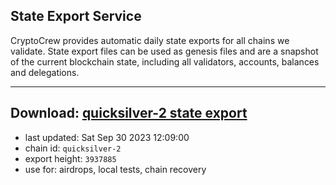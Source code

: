 ## State Export Service
CryptoCrew provides automatic daily state exports for all chains we validate. State export files can be used as genesis files and are a snapshot of the current blockchain state, including all validators, accounts, balances and delegations.

---
**Download: [quicksilver-2 state export](https://dl.ccvalidators.com/SERVICE/quicksilver/quicksilver-2_export_3937885.json)**
---

- last updated: Sat Sep 30 2023 12:09:00
- chain id: `quicksilver-2`
- export height: `3937885`
- use for: airdrops, local tests, chain recovery
